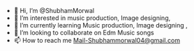 - 👋 Hi, I’m @ShubhamMorwal
- 👀 I’m interested in music production, Image designing,
- 🌱 I’m currently learning Music production, Image designing ,
- 💞️ I’m looking to collaborate on Edm Music songs
- 📫 How to reach me Mail-Shubhammorwal04@gmail.com
<!---
ShubhamMorwal/ShubhamMorwal is a ✨ special ✨ repository because its `README.md` (this file) appears on your GitHub profile.
You can click the Preview link to take a look at your changes.
--->
